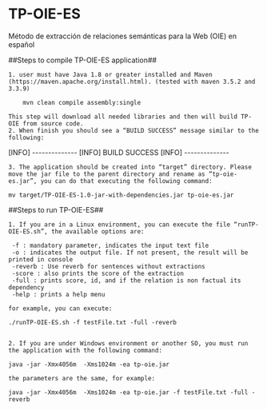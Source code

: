 # TP-OIE-ES
Método de extracción de relaciones semánticas para la Web (OIE) en español

##Steps to compile TP-OIE-ES application##

    1. user must have Java 1.8 or greater installed and Maven (https://maven.apache.org/install.html). (tested with maven 3.5.2 and 3.3.9)
    
 		mvn clean compile assembly:single

	This step will download all needed libraries and then will build TP-OIE from source code.
    2. When finish you should see a “BUILD SUCCESS” message similar to the following:
[INFO] --------------
[INFO] BUILD SUCCESS
[INFO] --------------

    3. The application should be created into “target” directory. Please move the jar file to the parent directory and rename as “tp-oie-es.jar”, you can do that executing the following command:

	mv target/TP-OIE-ES-1.0-jar-with-dependencies.jar tp-oie-es.jar
	
##Steps to run TP-OIE-ES##

    1. If you are in a Linux environment, you can execute the file “runTP-OIE-ES.sh”, the available options are:

	 -f : mandatory parameter, indicates the input text file
	 -o : indicates the output file. If not present, the result will be printed in console
	 -reverb : Use reverb for sentences without extractions 
	 -score : also prints the score of the extraction
	 -full : prints score, id, and if the relation is non factual its dependency
	 -help : prints a help menu

	for example, you can execute:

	./runTP-OIE-ES.sh -f testFile.txt -full -reverb


    2. If you are under Windows environment or another SO, you must run the application with the following command:

	java -jar -Xmx4056m  -Xms1024m -ea tp-oie.jar 

	the parameters are the same, for example:

	java -jar -Xmx4056m  -Xms1024m -ea tp-oie.jar -f testFile.txt -full -reverb


